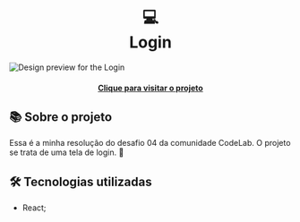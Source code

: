 <h1 align="center">
  💻<br>Login
</h1>

![Design preview for the Login](https://github.com/user-attachments/assets/73b11061-b263-4630-ae31-01ab60412673)

<h4 align="center"><a href="https://login-drab-ten.vercel.app/">Clique para visitar o projeto</a></h4>

## 📚 Sobre o projeto

Essa é a minha resolução do desafio 04 da comunidade CodeLab. O projeto se trata de uma tela de login. 🚀

## 🛠️ Tecnologias utilizadas

- React;
